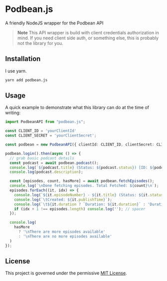 # Podbean.js
A friendly NodeJS wrapper for the Podbean API

> **Note**
> This API wrapper is build with client credentials authorization in mind. If
> you need client side auth, or something else, this is probably not the library
> for you. 

## Installation
I use yarn.
```sh
yarn add podbean.js
```

## Usage
A quick example to demonstrate what this library can do at the time of writing:

```ts
import PodbeanAPI from "podbean.js";

const CLIENT_ID = 'yourClientId'
const CLIENT_SECRET = 'yourClientSecret';

const podbean = new PodbeanAPI({ clientId: CLIENT_ID, clientSecret: CLIENT_SECRET });

podbean.login().then(async () => {
  // grab basic podcast details
  const podcast = await podbean.podcast();
  console.log(`${podcast.title} (Status: ${podcast.status}) [ID: ${podcast.id}]`)
  console.log(podcast.description);

  const [episodes, count, hasMore] = await podbean.fetchEpisodes();
  console.log(`\nDone fetching episodes. Total Fetched: ${count}\n`);
  episodes.forEach((it, idx) => {
    console.log(`${it.episodeNumber} - ${it.title} (Status: ${it.status}) [ID: ${it.id}]`);
    console.log(`\tCreated: ${it.publishTime}`);
    console.log(`\t${it.duration ? `Duration: ${it.duration}` : 'Duration: 00:00 (No file)'}`);
    if (idx + 1 !== episodes.length) console.log(''); // spacer
  });

  console.log(
    hasMore 
      ? '\nThere are more episodes available'
      : '\nThere are no more episodes available'
  )
});
```

## License
This project is governed under the permissive [MIT License](LICENSE).
